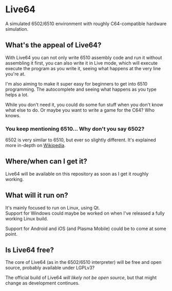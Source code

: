# Live64
A simulated 6502/6510 environment with roughly C64-compatible hardware simulation.

## What's the appeal of Live64?
With Live64 you can not only write 6510 assembly code and run it without assembling it first, you can also write it in Live mode, which will execute execute the program as you write it, seeing what happens at the very line you're at.

I'm also aiming to make it super easy for beginners to get into 6510 programming. The autocomplete and seeing what happens as you type helps a lot.

While you don't need it, you could do some fun stuff when you don't know what else to do. Or maybe you want to write a game for the C64? Who knows.

### You keep mentioning 6510... Why don't you say 6502?
6502 is very similar to 6510, but ever so slightly different. It's explained more in-depth on [Wikipedia](https://en.wikipedia.org/wiki/MOS_Technology_6510). 

## Where/when can I get it?
Live64 will be available on this repository as soon as I get it roughly working.

## What will it run on?
It's mainly focused to run on Linux, using Qt.  
Support for Windows could maybe be worked on when I've released a fully working Linux build.

Support for Android and iOS (and Plasma Mobile) could be to come at some point.

## Is Live64 free?
The core of Live64 (as in the 6502/6510 interpreter) will be free and open source, probably available under LGPLv3?

The official build of Live64 *will likely not be open source*, but that might change as development continues.
